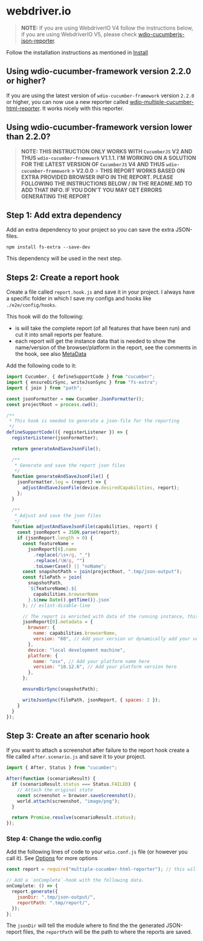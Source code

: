 # webdriver.io

> **NOTE:**
> If you are using WebdriverIO V4 follow the instructions below, if you are using WebdriverIO V5, please check [wdio-cucumberjs-json-reporter](https://github.com/webdriverio-community/wdio-cucumberjs-json-reporter).

Follow the installation instructions as mentioned in [Install](../README.MD#install)

## Using wdio-cucumber-framework version 2.2.0 or higher?

If you are using the latest version of `wdio-cucumber-framework` version `2.2.0` or higher, you can now use a new reporter called [wdio-multiple-cucumber-html-reporter](https://github.com/WasiqB/wdio-multiple-cucumber-html-reporter).
It works nicely with this reporter.

## Using wdio-cucumber-framework version lower than 2.2.0?

> **NOTE: THIS INSTRUCTION ONLY WORKS WITH `CucumberJS` V2 AND THUS `wdio-cucumber-framework` V1.1.1. I'M WORKING ON A SOLUTION FOR THE LATEST VERSION OF `CucumberJS` V4 AND THUS `wdio-cucumber-framework` > V2.0.0** > **THIS REPORT WORKS BASED ON EXTRA PROVIDED BROWSER INFO IN THE REPORT. PLEASE FOLLOWING THE INSTRUCTIONS BELOW / IN THE README.MD TO ADD THAT INFO. IF YOU DON'T YOU MAY GET ERRORS GENERATING THE REPORT**

## Step 1: Add extra dependency

Add an extra dependency to your project so you can save the extra JSON-files.

`npm install fs-extra --save-dev`

This dependency will be used in the next step.

## Steps 2: Create a report hook

Create a file called `report.hook.js` and save it in your project. I always have a specific folder in which I save my configs and hooks like `./e2e/config/hooks`.

This hook will do the following:

- is will take the complete report (of all features that have been run) and cut it into small reports per feature.
- each report will get the instance data that is needed to show the name/version of the browser/platform in the report, see the comments in the hook, see also [MetaData](../README.MD#metadata-1)

Add the following code to it:

```js
import Cucumber, { defineSupportCode } from "cucumber";
import { ensureDirSync, writeJsonSync } from "fs-extra";
import { join } from "path";

const jsonFormatter = new Cucumber.JsonFormatter();
const projectRoot = process.cwd();

/**
 * This hook is needed to generate a json-file for the reporting
 */
defineSupportCode(({ registerListener }) => {
  registerListener(jsonFormatter);

  return generateAndSaveJsonFile();

  /**
   * Generate and save the report json files
   */
  function generateAndSaveJsonFile() {
    jsonFormatter.log = (report) => {
      adjustAndSaveJsonFile(device.desiredCapabilities, report);
    };
  }

  /**
   * Adjust and save the json files
   */
  function adjustAndSaveJsonFile(capabilities, report) {
    const jsonReport = JSON.parse(report);
    if (jsonReport.length > 0) {
      const featureName =
        jsonReport[0].name
          .replace(/\s+/g, "_")
          .replace(/\W/g, "")
          .toLowerCase() || "noName";
      const snapshotPath = join(projectRoot, ".tmp/json-output");
      const filePath = join(
        snapshotPath,
        `${featureName}.${
          capabilities.browserName
        }.${new Date().getTime()}.json`
      ); // eslint-disable-line

      // The report is enriched with data of the running instance, this is needed to show the name/version of the browser/platform in the report
      jsonReport[0].metadata = {
        browser: {
          name: capabilities.browserName,
          version: "60", // Add your version or dynamically add your version here
        },
        device: "local development machine",
        platform: {
          name: "osx", // Add your platform name here
          version: "10.12.6", // Add your platform version here
        },
      };

      ensureDirSync(snapshotPath);

      writeJsonSync(filePath, jsonReport, { spaces: 2 });
    }
  }
});
```

## Step 3: Create an after scenario hook

If you want to attach a screenshot after failure to the report hook create a file called `after.scenario.js` and save it to your project.

```js
import { After, Status } from "cucumber";

After(function (scenarioResult) {
  if (scenarioResult.status === Status.FAILED) {
    // Attach the original state
    const screenshot = browser.saveScreenshot();
    world.attach(screenshot, "image/png");
  }

  return Promise.resolve(scenarioResult.status);
});
```

### Step 4: Change the wdio.config

Add the following lines of code to your `wdio.conf.js` file (or however you call it). See [Options](../README.MD#options) for more options

```js
const report = require("multiple-cucumber-html-reporter"); // this will add the reporter to your config

// Add a `onComplete`-hook with the following data.
onComplete: () => {
  report.generate({
    jsonDir: ".tmp/json-output/",
    reportPath: ".tmp/report/",
  });
};
```

The `jsonDir` will tell the module where to find the the generated JSON-report files, the `reportPath` will be the path to where the reports are saved.
